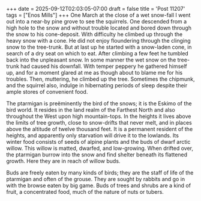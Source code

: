 +++
date = 2025-09-12T02:03:05-07:00
draft = false
title = 'Post 11207'
tags = ["Enos Mills"]
+++
One March at the close of a wet snow-fall I went out into a near-by pine grove to see the squirrels. One descended from a high hole to the snow and without trouble located and bored down through the snow to his cone-deposit. With difficulty he climbed up through the heavy snow with a cone. He did not enjoy floundering through the clinging snow to the tree-trunk. But at last up he started with a snow-laden cone, in search of a dry seat on which to eat. After climbing a few feet he tumbled back into the unpleasant snow. In some manner the wet snow on the tree-trunk had caused his downfall. With temper peppery he gathered himself up, and for a moment glared at me as though about to blame me for his troubles. Then, muttering, he climbed up the tree. Sometimes the chipmunk, and the squirrel also, indulge in hibernating periods of sleep despite their ample stores of convenient food.

The ptarmigan is preëminently the bird of the snows; it is the Eskimo of the bird world. It resides in the land realm of the Farthest North and also throughout the West upon high mountain-tops. In the heights it lives above the limits of tree growth, close to snow-drifts that never melt, and in places above the altitude of twelve thousand feet. It is a permanent resident of the heights, and apparently only starvation will drive it to the lowlands. Its winter food consists of seeds of alpine plants and the buds of dwarf arctic willow. This willow is matted, dwarfed, and low-growing. When drifted over, the ptarmigan burrow into the snow and find shelter beneath its flattened growth. Here they are in reach of willow buds.

Buds are freely eaten by many kinds of birds; they are the staff of life of the ptarmigan and often of the grouse. They are sought by rabbits and go in with the browse eaten by big game. Buds of trees and shrubs are a kind of fruit, a concentrated food, much of the nature of nuts or tubers.

